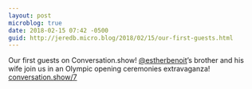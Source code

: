 ```yaml
---
layout: post
microblog: true
date: 2018-02-15 07:42 -0500
guid: http://jeredb.micro.blog/2018/02/15/our-first-guests.html
---
```

Our first guests on Conversation.show! [@estherbenoit](https://micro.blog/estherbenoit)’s brother and his wife join us in an Olympic opening ceremonies extravaganza! [conversation.show/7](http://conversation.show/7)

